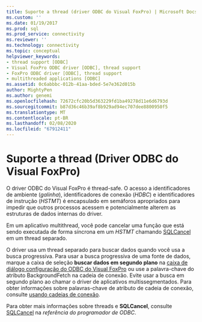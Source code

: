 ```yaml
---
title: Suporte a thread (driver ODBC do Visual FoxPro) | Microsoft Docs
ms.custom: ''
ms.date: 01/19/2017
ms.prod: sql
ms.prod_service: connectivity
ms.reviewer: ''
ms.technology: connectivity
ms.topic: conceptual
helpviewer_keywords:
- thread support [ODBC]
- Visual FoxPro ODBC driver [ODBC], thread support
- FoxPro ODBC driver [ODBC], thread support
- multithreaded applications [ODBC]
ms.assetid: 0c6abbbc-012b-41aa-bded-5e7e362d015b
author: MightyPen
ms.author: genemi
ms.openlocfilehash: 72672cfc20b5d363229fd1ba49278d11e6d6793d
ms.sourcegitcommit: b87d36c46b39af8b929ad94ec707dee8800950f5
ms.translationtype: MT
ms.contentlocale: pt-BR
ms.lasthandoff: 02/08/2020
ms.locfileid: "67912411"
---
```

# <a name="thread-support-visual-foxpro-odbc-driver"></a>Suporte a thread (Driver ODBC do Visual FoxPro)
O driver ODBC do Visual FoxPro é thread-safe. O acesso a identificadores de ambiente (*galinha*), identificadores de conexão (*HDBC*) e identificadores de instrução (*HSTMT*) é encapsulado em semáforos apropriados para impedir que outros processos acessem e potencialmente alterem as estruturas de dados internas do driver.  
  
 Em um aplicativo multithread, você pode cancelar uma função que está sendo executada de forma síncrona em um *HSTMT* chamando [SQLCancel](../../odbc/microsoft/sqlcancel-visual-foxpro-odbc-driver.md) em um thread separado.  
  
 O driver usa um thread separado para buscar dados quando você usa a busca progressiva. Para usar a busca progressiva de uma fonte de dados, marque a caixa de seleção **buscar dados em segundo plano** na [caixa de diálogo configuração do ODBC do Visual FoxPro](../../odbc/microsoft/odbc-visual-foxpro-setup-dialog-box.md) ou use a palavra-chave do atributo BackgroundFetch na cadeia de conexão. Evite usar a busca em segundo plano ao chamar o driver de aplicativos multissegmentados. Para obter informações sobre palavras-chave de atributo de cadeia de conexão, consulte [usando cadeias de conexão](../../odbc/microsoft/using-connection-strings.md).  
  
 Para obter mais informações sobre threads e **SQLCancel**, consulte [SQLCancel](../../odbc/reference/syntax/sqlcancel-function.md) na *referência do programador de ODBC*.
